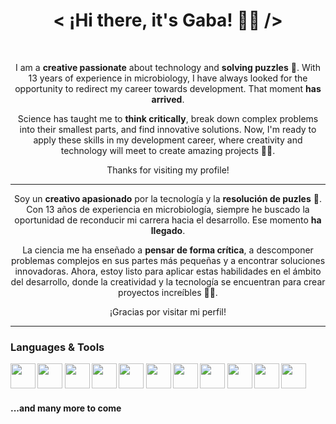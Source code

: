 <h1 align="center"> < ¡Hi there, it's Gaba! 👋🏻 /> </h1><br/>
<div align="center">
  <p> I am a <strong>creative passionate</strong> about technology and <strong>solving puzzles</strong> 🧠. With 13 years of experience in microbiology, I have always looked for the opportunity to redirect my career towards development. That moment <strong>has arrived</strong>.</p>
  <p>Science has taught me to <strong>think critically</strong>, break down complex problems into their smallest parts, and find innovative solutions. Now, I'm ready to apply these skills in my development career, where creativity and technology will meet to create amazing projects 👨‍💻.</p>
  <p>Thanks for visiting my profile!</p>
  <hr/>
  <p>Soy un <strong>creativo apasionado</strong> por la tecnología y la <strong>resolución de puzles</strong> 🧠. Con 13 años de experiencia en microbiología, siempre he buscado la oportunidad de reconducir mi carrera hacia el desarrollo. Ese momento <strong>ha llegado</strong>.</p>
  <p>La ciencia me ha enseñado a <strong>pensar de forma crítica</strong>, a descomponer problemas complejos en sus partes más pequeñas y a encontrar soluciones innovadoras. Ahora, estoy listo para aplicar estas habilidades en el ámbito del desarrollo, donde la creatividad y la tecnología se encuentran para crear proyectos increíbles 👨‍💻.</p>
  <p>¡Gracias por visitar mi perfil!</p>
</div>
<hr/>

<p>
  
### Languages & Tools

<b><img height="40" width="40" src="https://www.svgrepo.com/show/452228/html-5.svg"/>
<img height="40" width="40" src="https://www.svgrepo.com/show/452185/css-3.svg"/>
<img height="40" width="40" src="https://www.svgrepo.com/show/353925/javascript.svg"/>
<img height="40" width="40" src="https://www.svgrepo.com/show/378837/node.svg"/>
<img height="40" width="40" src="https://www.svgrepo.com/show/452092/react.svg"/>
<img height="40" width="40" src="https://www.svgrepo.com/show/353498/bootstrap.svg"/>
<img height="40" width="40" src="https://www.svgrepo.com/show/353940/jquery.svg"/>
<img height="40" width="40" src="https://www.svgrepo.com/show/373574/ejs.svg"/>
<img height="40" width="40" src="https://www.svgrepo.com/show/452210/git.svg"/>
<img height="40" width="40" src="https://www.svgrepo.com/show/512317/github-142.svg"/>
<img height="40" width="40" src="https://www.svgrepo.com/show/331760/sql-database-generic.svg"/></b>

#### ...and many more to come
</p>


<!--
**xGaba/xGaba** is a ✨ _special_ ✨ repository because its `README.md` (this file) appears on your GitHub profile.

Here are some ideas to get you started:

- 🔭 I’m currently working on ...
- 🌱 I’m currently learning ...
- 👯 I’m looking to collaborate on ...
- 🤔 I’m looking for help with ...
- 💬 Ask me about ...
- 📫 How to reach me: ...
- 😄 Pronouns: ...
- ⚡ Fun fact: ...
-->
